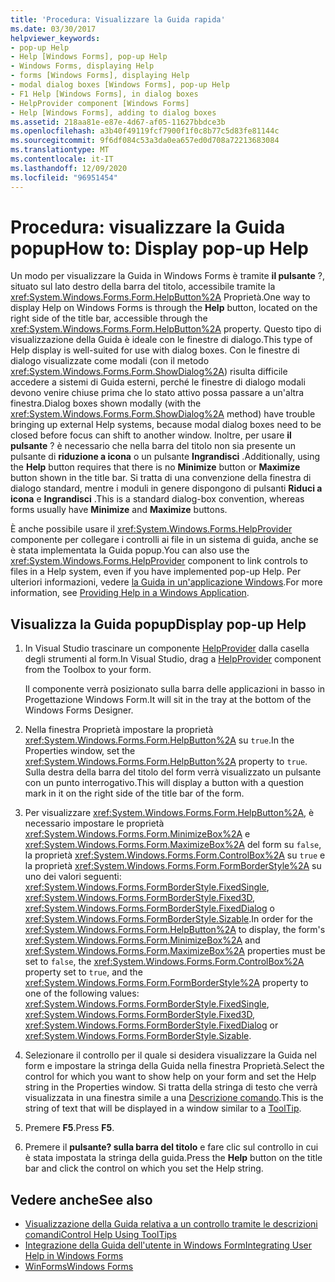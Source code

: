 ```yaml
---
title: 'Procedura: Visualizzare la Guida rapida'
ms.date: 03/30/2017
helpviewer_keywords:
- pop-up Help
- Help [Windows Forms], pop-up Help
- Windows Forms, displaying Help
- forms [Windows Forms], displaying Help
- modal dialog boxes [Windows Forms], pop-up Help
- F1 Help [Windows Forms], in dialog boxes
- HelpProvider component [Windows Forms]
- Help [Windows Forms], adding to dialog boxes
ms.assetid: 218aa81e-e87e-4d67-af05-11627bbdce3b
ms.openlocfilehash: a3b40f49119fcf7900f1f0c8b77c5d83fe81144c
ms.sourcegitcommit: 9f6df084c53a3da0ea657ed0d708a72213683084
ms.translationtype: MT
ms.contentlocale: it-IT
ms.lasthandoff: 12/09/2020
ms.locfileid: "96951454"
---
```

# <a name="how-to-display-pop-up-help"></a><span data-ttu-id="cf811-102">Procedura: visualizzare la Guida popup</span><span class="sxs-lookup"><span data-stu-id="cf811-102">How to: Display pop-up Help</span></span>

<span data-ttu-id="cf811-103">Un modo per visualizzare la Guida in Windows Forms è tramite **il pulsante** ?, situato sul lato destro della barra del titolo, accessibile tramite la <xref:System.Windows.Forms.Form.HelpButton%2A> Proprietà.</span><span class="sxs-lookup"><span data-stu-id="cf811-103">One way to display Help on Windows Forms is through the **Help** button, located on the right side of the title bar, accessible through the <xref:System.Windows.Forms.Form.HelpButton%2A> property.</span></span> <span data-ttu-id="cf811-104">Questo tipo di visualizzazione della Guida è ideale con le finestre di dialogo.</span><span class="sxs-lookup"><span data-stu-id="cf811-104">This type of Help display is well-suited for use with dialog boxes.</span></span> <span data-ttu-id="cf811-105">Con le finestre di dialogo visualizzate come modali (con il metodo <xref:System.Windows.Forms.Form.ShowDialog%2A>) risulta difficile accedere a sistemi di Guida esterni, perché le finestre di dialogo modali devono venire chiuse prima che lo stato attivo possa passare a un'altra finestra.</span><span class="sxs-lookup"><span data-stu-id="cf811-105">Dialog boxes shown modally (with the <xref:System.Windows.Forms.Form.ShowDialog%2A> method) have trouble bringing up external Help systems, because modal dialog boxes need to be closed before focus can shift to another window.</span></span> <span data-ttu-id="cf811-106">Inoltre, per usare **il pulsante** ? è necessario che nella barra del titolo non sia presente un pulsante di **riduzione a icona** o un pulsante **Ingrandisci** .</span><span class="sxs-lookup"><span data-stu-id="cf811-106">Additionally, using the **Help** button requires that there is no **Minimize** button or **Maximize** button shown in the title bar.</span></span> <span data-ttu-id="cf811-107">Si tratta di una convenzione della finestra di dialogo standard, mentre i moduli in genere dispongono di pulsanti **Riduci a icona** e **Ingrandisci** .</span><span class="sxs-lookup"><span data-stu-id="cf811-107">This is a standard dialog-box convention, whereas forms usually have **Minimize** and **Maximize** buttons.</span></span>

<span data-ttu-id="cf811-108">È anche possibile usare il <xref:System.Windows.Forms.HelpProvider> componente per collegare i controlli ai file in un sistema di guida, anche se è stata implementata la Guida popup.</span><span class="sxs-lookup"><span data-stu-id="cf811-108">You can also use the <xref:System.Windows.Forms.HelpProvider> component to link controls to files in a Help system, even if you have implemented pop-up Help.</span></span> <span data-ttu-id="cf811-109">Per ulteriori informazioni, vedere [la Guida in un'applicazione Windows](how-to-provide-help-in-a-windows-application.md).</span><span class="sxs-lookup"><span data-stu-id="cf811-109">For more information, see [Providing Help in a Windows Application](how-to-provide-help-in-a-windows-application.md).</span></span>

## <a name="display-pop-up-help"></a><span data-ttu-id="cf811-110">Visualizza la Guida popup</span><span class="sxs-lookup"><span data-stu-id="cf811-110">Display pop-up Help</span></span>

1. <span data-ttu-id="cf811-111">In Visual Studio trascinare un componente [HelpProvider](../controls/helpprovider-component-windows-forms.md) dalla casella degli strumenti al form.</span><span class="sxs-lookup"><span data-stu-id="cf811-111">In Visual Studio, drag a [HelpProvider](../controls/helpprovider-component-windows-forms.md) component from the Toolbox to your form.</span></span>

   <span data-ttu-id="cf811-112">Il componente verrà posizionato sulla barra delle applicazioni in basso in Progettazione Windows Form.</span><span class="sxs-lookup"><span data-stu-id="cf811-112">It will sit in the tray at the bottom of the Windows Forms Designer.</span></span>

2. <span data-ttu-id="cf811-113">Nella finestra Proprietà impostare la proprietà <xref:System.Windows.Forms.Form.HelpButton%2A> su `true`.</span><span class="sxs-lookup"><span data-stu-id="cf811-113">In the Properties window, set the <xref:System.Windows.Forms.Form.HelpButton%2A> property to `true`.</span></span> <span data-ttu-id="cf811-114">Sulla destra della barra del titolo del form verrà visualizzato un pulsante con un punto interrogativo.</span><span class="sxs-lookup"><span data-stu-id="cf811-114">This will display a button with a question mark in it on the right side of the title bar of the form.</span></span>

3. <span data-ttu-id="cf811-115">Per visualizzare <xref:System.Windows.Forms.Form.HelpButton%2A>, è necessario impostare le proprietà <xref:System.Windows.Forms.Form.MinimizeBox%2A> e <xref:System.Windows.Forms.Form.MaximizeBox%2A> del form su `false`, la proprietà <xref:System.Windows.Forms.Form.ControlBox%2A> su `true` e la proprietà <xref:System.Windows.Forms.Form.FormBorderStyle%2A> su uno dei valori seguenti: <xref:System.Windows.Forms.FormBorderStyle.FixedSingle>, <xref:System.Windows.Forms.FormBorderStyle.Fixed3D>, <xref:System.Windows.Forms.FormBorderStyle.FixedDialog> o <xref:System.Windows.Forms.FormBorderStyle.Sizable>.</span><span class="sxs-lookup"><span data-stu-id="cf811-115">In order for the <xref:System.Windows.Forms.Form.HelpButton%2A> to display, the form's <xref:System.Windows.Forms.Form.MinimizeBox%2A> and <xref:System.Windows.Forms.Form.MaximizeBox%2A> properties must be set to `false`, the <xref:System.Windows.Forms.Form.ControlBox%2A> property set to `true`, and the <xref:System.Windows.Forms.Form.FormBorderStyle%2A> property to one of the following values: <xref:System.Windows.Forms.FormBorderStyle.FixedSingle>, <xref:System.Windows.Forms.FormBorderStyle.Fixed3D>, <xref:System.Windows.Forms.FormBorderStyle.FixedDialog> or <xref:System.Windows.Forms.FormBorderStyle.Sizable>.</span></span>

4. <span data-ttu-id="cf811-116">Selezionare il controllo per il quale si desidera visualizzare la Guida nel form e impostare la stringa della Guida nella finestra Proprietà.</span><span class="sxs-lookup"><span data-stu-id="cf811-116">Select the control for which you want to show help on your form and set the Help string in the Properties window.</span></span> <span data-ttu-id="cf811-117">Si tratta della stringa di testo che verrà visualizzata in una finestra simile a una [Descrizione comando](../controls/tooltip-component-windows-forms.md).</span><span class="sxs-lookup"><span data-stu-id="cf811-117">This is the string of text that will be displayed in a window similar to a [ToolTip](../controls/tooltip-component-windows-forms.md).</span></span>

5. <span data-ttu-id="cf811-118">Premere **F5**.</span><span class="sxs-lookup"><span data-stu-id="cf811-118">Press **F5**.</span></span>

6. <span data-ttu-id="cf811-119">Premere il **pulsante? sulla barra del titolo** e fare clic sul controllo in cui è stata impostata la stringa della guida.</span><span class="sxs-lookup"><span data-stu-id="cf811-119">Press the **Help** button on the title bar and click the control on which you set the Help string.</span></span>

## <a name="see-also"></a><span data-ttu-id="cf811-120">Vedere anche</span><span class="sxs-lookup"><span data-stu-id="cf811-120">See also</span></span>

- [<span data-ttu-id="cf811-121">Visualizzazione della Guida relativa a un controllo tramite le descrizioni comandi</span><span class="sxs-lookup"><span data-stu-id="cf811-121">Control Help Using ToolTips</span></span>](control-help-using-tooltips.md)
- [<span data-ttu-id="cf811-122">Integrazione della Guida dell'utente in Windows Form</span><span class="sxs-lookup"><span data-stu-id="cf811-122">Integrating User Help in Windows Forms</span></span>](integrating-user-help-in-windows-forms.md)
- [<span data-ttu-id="cf811-123">WinForms</span><span class="sxs-lookup"><span data-stu-id="cf811-123">Windows Forms</span></span>](../index.yml)
